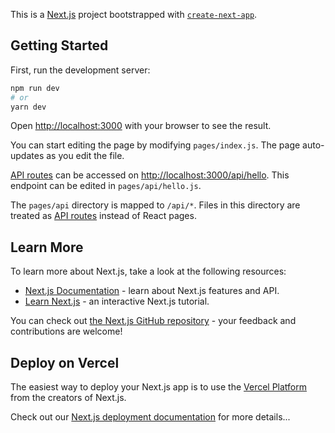 This is a [Next.js](https://nextjs.org/) project bootstrapped with [`create-next-app`](https://github.com/vercel/next.js/tree/canary/packages/create-next-app).

## Getting Started

First, run the development server:

```bash
npm run dev
# or
yarn dev
```


Open [http://localhost:3000](http://localhost:3000) with your browser to see the result.

You can start editing the page by modifying `pages/index.js`. The page auto-updates as you edit the file.

[API routes](https://nextjs.org/docs/api-routes/introduction) can be accessed on [http://localhost:3000/api/hello](http://localhost:3000/api/hello). This endpoint can be edited in `pages/api/hello.js`.

The `pages/api` directory is mapped to `/api/*`. Files in this directory are treated as [API routes](https://nextjs.org/docs/api-routes/introduction) instead of React pages.

## Learn More

To learn more about Next.js, take a look at the following resources:

- [Next.js Documentation](https://nextjs.org/docs) - learn about Next.js features and API.
- [Learn Next.js](https://nextjs.org/learn) - an interactive Next.js tutorial.

You can check out [the Next.js GitHub repository](https://github.com/vercel/next.js/) - your feedback and contributions are welcome!

## Deploy on Vercel

The easiest way to deploy your Next.js app is to use the [Vercel Platform](https://vercel.com/new?utm_medium=default-template&filter=next.js&utm_source=create-next-app&utm_campaign=create-next-app-readme) from the creators of Next.js.


Check out our [Next.js deployment documentation](https://nextjs.org/docs/deployment) for more details...
